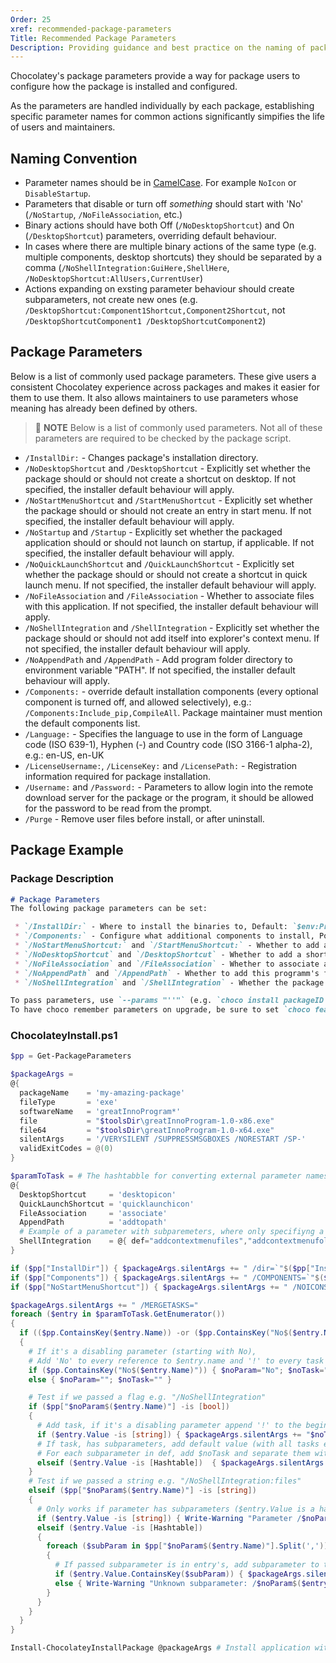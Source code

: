 ```yaml
---
Order: 25
xref: recommended-package-parameters
Title: Recommended Package Parameters
Description: Providing guidance and best practice on the naming of package parameters and provide a list of most commonly used ones.
---
```


Chocolatey's package parameters provide a way for package users to configure how the package is installed and configured.

As the parameters are handled individually by each package, establishing specific parameter names for common actions significantly simpifies the life of users and maintainers.

## Naming Convention
* Parameter names should be in [CamelCase](https://en.wikipedia.org/wiki/Camel_case). For example `NoIcon` or `DisableStartup`.
* Parameters that disable or turn off _something_ should start with 'No' (`/NoStartup`, `/NoFileAssociation`, etc.)
* Binary actions should have both Off (`/NoDesktopShortcut`) and On (`/DesktopShortcut`) parameters, overriding default behaviour.
* In cases where there are multiple binary actions of the same type (e.g. multiple components, desktop shortcuts) they should be separated by a comma (`/NoShellIntegration:GuiHere,ShellHere`, `/NoDesktopShortcut:AllUsers,CurrentUser`) 
* Actions expanding on exsting parameter behaviour should create subparameters, not create new ones (e.g. `/DesktopShortcut:Component1Shortcut,Component2Shortcut`, not `/DesktopShortcutComponent1 /DesktopShortcutComponent2`)

## Package Parameters

Below is a list of commonly used package parameters. These give users a consistent Chocolatey experience across packages and makes it easier for them to use them. It also allows maintainers to use parameters whose meaning has already been defined by others.

> :memo: **NOTE** Below is a list of commonly used parameters. Not all of these parameters are required to be checked by the package script. 
* `/InstallDir:` - Changes package's installation directory.
* `/NoDesktopShortcut` and `/DesktopShortcut` - Explicitly set whether the package should or should not create a shortcut on desktop. If not specified, the installer default behaviour will apply.
* `/NoStartMenuShortcut` and `/StartMenuShortcut` - Explicitly set whether the package should or should not create an entry in start menu. If not specified, the installer default behaviour will apply.
* `/NoStartup` and `/Startup` - Explicitly set whether the packaged application should or should not launch on startup, if applicable. If not specified, the installer default behaviour will apply.
* `/NoQuickLaunchShortcut` and `/QuickLaunchShortcut` - Explicitly set whether the package should or should not create a shortcut in quick launch menu. If not specified, the installer default behaviour will apply.
* `/NoFileAssociation` and `/FileAssociation` - Whether to associate files with this application. If not specified, the installer default behaviour will apply.
* `/NoShellIntegration` and `/ShellIntegration` - Explicitly set whether the package should or should not add itself into explorer's context menu. If not specified, the installer default behaviour will apply.
* `/NoAppendPath` and `/AppendPath` - Add program folder directory to environment variable "PATH". If not specified, the installer default behaviour will apply.
* `/Components:` - override default installation components (every optional component is turned off, and allowed selectively), e.g.: `/Components:Include_pip,CompileAll`. Package maintainer must mention the default components list.
* `/Language:` - Specifies the language to use in the form of Language code (ISO 639-1), Hyphen (-) and Country code (ISO 3166-1 alpha-2), e.g.: en-US, en-UK
* `/LicenseUsername:`, `/LicenseKey:` and `/LicensePath:` - Registration information required for package installation.
* `/Username:` and `/Password:` - Parameters to allow login into the remote download server for the package or the program, it should be allowed for the password to be read from the prompt.
* `/Purge` - Remove user files before install, or after uninstall.

## Package Example
### Package Description
~~~markdown
# Package Parameters
The following package parameters can be set:

 * `/InstallDir:` - Where to install the binaries to, Default: `$env:ProgramFiles\GreatInnoProgram`
 * `/Components:` - Configure what additional components to install, Possible values: `docs`, `examples`, `sources`, Default: `/Components:docs,examples` 
 * `/NoStartMenuShortcut:` and `/StartMenuShortcut:` - Whether to add an entry into the "All Programs" folder, Default: Yes
 * `/NoDesktopShortcut` and `/DesktopShortcut` - Whether to add a shortcut on desktop, Default: No
 * `/NoFileAssociation` and `/FileAssociation` - Whether to associate applicable files with this program, Default: No
 * `/NoAppendPath` and `/AppendPath` - Whether to add this programm's folder to 'PATH' environmental variable, Default: Yes
 * `/NoShellIntegration` and `/ShellIntegration` - Whether the package should or should not add itself into explorer's context menu, Subparameters: `addcontextmenufiles` - add to file' context menu, `addcontextmenufolders` - add to folder' context menu, Default: `/NoShellIntegration:addcontextmenufiles /ShellIntegration:addcontextmenufolders`

To pass parameters, use `--params "''"` (e.g. `choco install packageID [other options] --params="'/Item1:value /Item2:value2 /FlagBoolean'"`).
To have choco remember parameters on upgrade, be sure to set `choco feature enable -n=useRememberedArgumentsForUpgrades`.
~~~
### ChocolateyInstall.ps1
~~~powershell
$pp = Get-PackageParameters

$packageArgs = 
@{ 
  packageName    = 'my-amazing-package'
  fileType       = 'exe'
  softwareName   = 'greatInnoProgram*'
  file           = "$toolsDir\greatInnoProgram-1.0-x86.exe"
  file64         = "$toolsDir\greatInnoProgram-1.0-x64.exe"
  silentArgs     = '/VERYSILENT /SUPPRESSMSGBOXES /NORESTART /SP-'
  validExitCodes = @(0)
}

$paramToTask = # The hashtabble for converting external parameter names to the Inno setup tasks
@{
  DesktopShortcut     = 'desktopicon'
  QuickLaunchShortcut = 'quicklaunchicon'
  FileAssociation     = 'associate'
  AppendPath          = 'addtopath'
  # Example of a parameter with subparemeters, where only specifiyng a flag results in selection of all subparameters
  ShellIntegration    = @{ def="addcontextmenufiles","addcontextmenufolders"; files="addcontextmenufiles"; folders="addcontextmenufolders" }
}

if ($pp["InstallDir"]) { $packageArgs.silentArgs += " /dir=`"$($pp["InstallDir"])`"" }
if ($pp["Components"]) { $packageArgs.silentArgs += " /COMPONENTS=`"$($pp["Components"])`"" } # As the components are alredy package specific we can leave it to the user to specify the correct component names
if ($pp["NoStartMenuShortcut"]) { $packageArgs.silentArgs += " /NOICONS" } # There is no way to explicitly enable start menu entries so we will ignore '/StartMenuShortcut'

$packageArgs.silentArgs += " /MERGETASKS="
foreach ($entry in $paramToTask.GetEnumerator())
{
  if (($pp.ContainsKey($entry.Name)) -or ($pp.ContainsKey("No$($entry.Name)")))
  {
    # If it's a disabling parameter (starting with No), 
    # Add 'No' to every reference to $entry.name and '!' to every task name to make Inno setup negate it
    if ($pp.ContainsKey("No$($entry.Name)")) { $noParam="No"; $noTask="!" }
    else { $noParam=""; $noTask="" }

    # Test if we passed a flag e.g. "/NoShellIntegration"
    if ($pp["$noParam$($entry.Name)"] -is [bool]) 
    {
      # Add task, if it's a disabling parameter append '!' to the begining of task name
      if ($entry.Value -is [string]) { $packageArgs.silentArgs += "$noTask$($entry.Value)," }
      # If task, has subparameters, add default value (with all tasks enabled/disabled)
      # For each subparameter in def, add $noTask and separate them with commas
      elseif ($entry.Value -is [Hashtable])  { $packageArgs.silentArgs += "$(($entry.Value['def'] | ForEach-Object {"$noTask$_"}) -join ',')," }
    }
    # Test if we passed a string e.g. "/NoShellIntegration:files"
    elseif ($pp["$noParam$($entry.Name)"] -is [string]) 
    {
      # Only works if parameter has subparameters ($entry.Value is a hash table)
      if ($entry.Value -is [string]) { Write-Warning "Parameter /$noParam$($entry.Name) doesn't accept subparameters" }
      elseif ($entry.Value -is [Hashtable])
      {
        foreach ($subParam in $pp["$noParam$($entry.Name)"].Split(',')) # Iterate through all passed subparametrs
        {
          # If passed subparameter is in entry's, add subparameter to tasks
          if ($entry.Value.ContainsKey($subParam)) { $packageArgs.silentArgs += "$($entry.Value[$subParam])," }
          else { Write-Warning "Unknown subparameter: /$noParam$($entry.Name):$subParam" }          
        }
      }      
    }    
  }
}

Install-ChocolateyInstallPackage @packageArgs # Install application with our parameters
~~~
